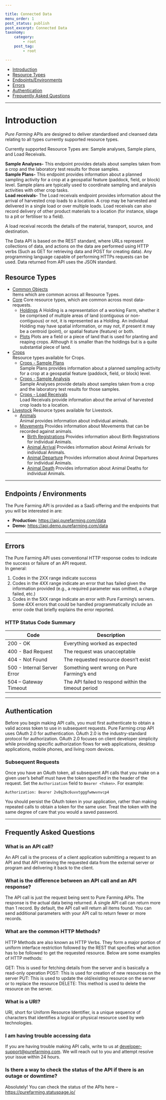 ```yaml
---

title: Connected Data
menu_order: 1
post_status: publish
post_excerpt: Connected Data
taxonomy:
    category:
        - root
    post_tag:
        - root

---
```


- [Introduction](#introduction)
- [Resource Types](#resource-types)
- [Endpoints/Environments](#endpoints-environments)
- [Errors](#errors)
- [Authentication](#authentication)
- [Frequently Asked Questions](#frequently-asked-questions)
---

# Introduction
*Pure Farming* APIs are designed to deliver standardised and cleansed data relating to all types currently supported resource types. 

Currently supported Resource Types are: Sample analyses, Sample plans, and Load Receivals.  

**Sample Analyses-** This endpoint provides details about samples taken from a crop and the laboratory test results for those samples.  
**Sample Plans-** This endpoint provides information about  a planned sampling activity for a crop  at a geospatial feature (paddock, field, or block) level. Sample plans are typically used to coordinate sampling and analysis activities with other crop tasks.  
**Load receivals-** The Load receivals endpoint provides information about the arrival of harvested crop loads to a location. A crop may be harvested and delivered in a single load or over multiple loads. Load receivals can also record delivery of other product materials to a location (for instance, silage to a pit or fertiliser to a field).

A load receival records the details of the material, transport, source, and destination.  

The Data API is based on the REST standard, where URLs represent collections of data, and actions on the data are performed using HTTP verbs (Such as GET for retrieving data and POST for creating data). Any programming language capable of performing HTTPs requests can be used. Data returned from API uses the JSON standard.  

## Resource Types
- [Common Objects](/resource-types/common.md)  
  Items which are common across all Resource Types.
- [Core](/resource-types/core)
  Core resource types, which are common across most data-requests.
  - [Holdings](/resource-types/core/holdings.md)
    A Holding is a representation of a working Farm, whether it be comprised of multiple areas of land (contiguous or non-contiguous) or not, it is represented as a Holding. An individual Holding may have spatial information, or may not, if present it may be a centroid (point), or spatial feature (feature) or both.
  - [Plots](/resource-types/core/plots.md)
    Plots are a field or a piece of land that is used for planting and reaping crops. 
    Although it is smaller than the holdings but is a quite substantial piece of land. 
- [Crops](/resource-types/crops)  
  Resource types available for Crops.
  - [Crops - Sample Plans](/resource-types/crops/sample-plan.md)  
    Sample Plans provides information about a planned sampling activity for a crop  at a geospatial feature (paddock, field, or block) level.
  - [Crops - Sample Analysis](/resource-types/crops/sample-analysis.md)  
    Sample Analyses provide details about samples taken from a crop and the laboratory test results for those samples. 
  - [Crops - Load Receivals](/resource-types/crops/load-receival.md)  
    Load Receivals provide information about the arrival of harvested crop loads to a location.   
- [Livestock](/resource-types/livestock)
  Resource types available for Livestock.
  - [Animals](/resource-types/livestock/animals.md)  
    Animal provides information about individual animals.
  - [Movements](/resource-types/livestock/movements)
    Provides information about Movements that can be recorded against animals.
    - [Birth Registrations](/resource-types/livestock/movements/birth-registrations.md)
      Provides information about Birth Registrations for individual Animals.
    - [Animal Arrival](/resource-types/livestock/movements/animal-arrival.md)
      Provides information about Animal Arrivals for individual Animals.
    - [Animal Departure](/resource-types/livestock/movements/animal-departure.md)
      Provides information about Animal Departures for individual Animals.
    - [Animal Death](/resource-types/livestock/movements/animal-death.md)
      Provides information about Animal Deaths for individual Animals.

---

## Endpoints / Environments
The Pure Farming API is provided as a SaaS offering and the endpoints that you will be interested in are: 

- **Production:** https://api.purefarming.com/data  
- **Demo:** https://api.demo.purefarming.com/data 

---

## Errors
The Pure Farming API uses conventional HTTP response codes to indicate the success or failure of an API request.  
In general:
1. Codes in the 2XX range indicate success 
2. Codes in the 4XX range indicate an error that has failed given the information provided (e.g., a required parameter was omitted, a charge failed, etc.) 
3. Codes in the 5XX range indicate an error with Pure Farming’s servers.  
Some 4XX errors that could be handled programmatically include an error code that briefly explains the error reported.  

### HTTP Status Code Summary 

| Code | Description |
| ---- | ----------- |
| 200 - OK | Everything worked as expected |
| 400 - Bad Request | The request was unacceptable |
| 404 - Not Found | The requested resource doesn’t exist |
| 500 - Internal Server Error | Something went wrong on Pure Farming’s end |
| 504 – Gateway Timeout | The API failed to respond within the timeout period |

---

## Authentication
Before you begin making API calls, you must first authenticate to obtain a valid access token to use in subsequent requests. Pure Farming crop API uses OAuth 2.0 for authentication. OAuth 2.0 is the industry-standard protocol for authorization. OAuth 2.0 focuses on client developer simplicity while providing specific authorization flows for web applications, desktop applications, mobile phones, and living room devices.  

### Subsequent Requests 

Once you have an OAuth token, all subsequent API calls that you make on a given user’s behalf must have the token specified in the header of the request. Set the `Authorization` field to `Bearer <Token>`. For example: 

```
Authorization: Bearer 2v8q2bc6uvxtgggfwmwvnvcp4 
```

You should persist the OAuth token in your application, rather than making repeated calls to obtain a token for the same user. Treat the token with the same degree of care that you would a saved password.  

---

## Frequently Asked Questions
### What is an API call? 

An API call is the process of a client application submitting a request to an API and that API retrieving the requested data from the external server or program and delivering it back to the client.  

### What is the difference between an API call and an API response? 

The API call is just the request being sent to Pure Farming APIs. The response is the actual data being returned. A single API call can return more than 1 record. By default, the API call will return all items found. You can send additional parameters with your API call to return fewer or more records. 

### What are the common HTTP Methods? 

HTTP Methods are also known as HTTP Verbs. They form a major portion of uniform interface restriction followed by the REST that specifies what action has to be followed to get the requested resource. Below are some examples of HTTP methods: 

GET: This is used for fetching details from the server and is basically a read-only operation
POST: This is used for creation of new resources on the server
PUT: This is used to update the old/existing resource on the server or to replace the resource
DELETE: This method is used to delete the resource on the server.  

### What is a URI? 

URI, short for Uniform Resource Identifier, is a unique sequence of characters that identifies a logical or physical resource used by web technologies.  

### I am having trouble accessing data 

If you are having trouble making API calls, write to us at developer-support@purefarming.com. We will reach out to you and attempt resolve your issue within 24 hours.  

### Is there a way to check the status of the API if there is an outage or downtime? 
 
Absolutely! You can check the status of the APIs here – https://purefarming.statuspage.io/ 
